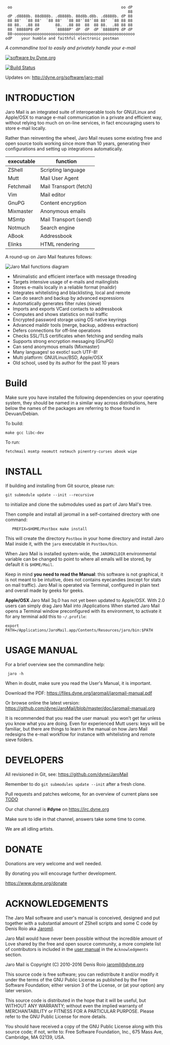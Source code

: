      oo                                                oo dP
                                                          88
     dP .d8888b. 88d888b. .d8888b. 88d8b.d8b. .d8888b. dP 88
     88 88'  `88 88'  `88 88'  `88 88'`88'`88 88'  `88 88 88
     88 88.  .88 88       88.  .88 88  88  88 88.  .88 88 88
     88 `88888P8 dP       `88888P' dP  dP  dP `88888P8 dP dP
     88~ooooooooooooooooooooooooooooooooooooooooooooooooooooo
    odP    your humble and faithful electronic postman

*A commandline tool to easily and privately handle your e-mail*

[![software by Dyne.org](https://www.dyne.org/wp-content/uploads/2015/12/software_by_dyne.png)](http://www.dyne.org)

[![Build Status](https://travis-ci.org/dyne/JaroMail.svg?branch=master)](https://travis-ci.org/dyne/JaroMail)


Updates on: http://dyne.org/software/jaro-mail

# INTRODUCTION

Jaro Mail is an integrated suite of interoperable tools for GNU/Linux
and Apple/OSX to manage e-mail communication in a private and efficient
way, without relying too much on on-line services, in fact encouraging
users to store e-mail locally.

Rather than reinventing the wheel, Jaro Mail reuses some existing free
and open source tools working since more than 10 years, generating
their configurations and setting up integrations automatically.

 executable | function
 ---------- | --------------------
  ZShell    | Scripting language
  Mutt      | Mail User Agent
  Fetchmail | Mail Transport (fetch)
  Vim       | Mail editor
  GnuPG     | Content encryption
  Mixmaster | Anonymous emails
  MSmtp     | Mail Transport (send)
  Notmuch   | Search engine
  ABook     | Addressbook
  Elinks    | HTML rendering

A round-up on Jaro Mail features follows:

![Jaro Mail functions diagram](http://files.dyne.org/jaromail/diagram.png)

* Minimalistic and efficient interface with message threading
* Targets intensive usage of e-mails and mailinglists
* Stores e-mails locally in a reliable format (maildir)
* Integrates whitelisting and blacklisting, local and remote
* Can do search and backup by advanced expressions
* Automatically generates filter rules (sieve)
* Imports and exports VCard contacts to addressbook
* Computes and shows statistics on mail traffic
* Encrypted password storage using OS native keyrings
* Advanced maildir tools (merge, backup, address extraction)
* Defers connections for off-line operations
* Checks SSL/TLS certificates when fetching and sending mails
* Supports strong encryption messaging (GnuPG)
* Can send anonymous emails (Mixmaster)
* Many languages! so exotic! such UTF-8!
* Multi platform: GNU/Linux/BSD, Apple/OSX
* Old school, used by its author for the past 10 years

# Build

Make sure you have installed the following dependencies on your operating system, they should be named in a similar way across distributions, here below the names of the packages are referring to those found in Devuan/Debian.

To build:
```
make gcc libc-dev
```
To run:
```
fetchmail msmtp neomutt notmuch pinentry-curses abook wipe
```

# INSTALL

If building and installing from Git source, please run:
```
git submodule update --init --recursive
```
to initialize and clone the submodules used as part of Jaro Mail's tree.

Then compile and install all jaromail in a self-contained directory with one command:
```
   PREFIX=$HOME/Postbox make install
```

This will create the directory `Postbox` in your home directory and install
Jaro Mail inside it, with the `jaro` executable in `Postbox/bin`.

When Jaro Mail is installed system-wide, the `JAROMAILDIR`
environmental variable can be changed to point to where all emails
will be stored, by default it is `$HOME/Mail`.

Keep in mind **you need to read the Manual**: this software is not
graphical, it is not meant to be intuitive, does not contains
eyecandies (except for stats on mail traffic). Jaro Mail is operated
via Terminal, configured in plain text and overall made by geeks for
geeks.


**Apple/OSX** Jaro Mail 3q.0 has not yet been updated to Apple/OSX. With
  2.0 users can simply drag Jaro Mail into /Applications When started
  Jaro Mail opens a Terminal window preconfigured with its environment,
  to activate it for any terminal add this to `~/.profile`:
```
export PATH=/Applications/JaroMail.app/Contents/Resources/jaro/bin:$PATH
```

# USAGE MANUAL

For a brief overview see the commandline help:
```
 jaro -h
```
When in doubt, make sure you read the User's Manual, it is important.

Download the PDF: https://files.dyne.org/jaromail/jaromail-manual.pdf

Or browse online the latest version:
https://github.com/dyne/JaroMail/blob/master/doc/jaromail-manual.org

It is recommended that you read the user manual: you won’t get far unless you know what you are doing. Even for experienced Mutt users: keys will be familiar, but there are things to learn in the manual on how Jaro Mail redesigns the e-mail workflow for instance with whitelisting and remote sieve folders.

# DEVELOPERS

All revisioned in Git, see: https://github.com/dyne/JaroMail

Remember to do `git submodules update --init` after a fresh clone.

Pull requests and patches welcome, for an overview of current plans
see [TODO](TODO.md)

Our chat channel is **#dyne** on https://irc.dyne.org

Make sure to idle in that channel, answers take some time to come.

We are all idling artists.

# DONATE

Donations are very welcome and well needed.

By donating you will encourage further development.

 https://www.dyne.org/donate

# ACKNOWLEDGEMENTS

The Jaro Mail software and user's manual is conceived, designed and put
together with a substantial amount of ZShell scripts and some C code
by Denis Roio aka [Jaromil](http://jaromil.dyne.org).

Jaro Mail would have never been possible without the incredible amount of Love shared by the free and open source community, a more complete list of contributors is included in the [user manual](https://files.dyne.org/jaromail/jaromail-manual.pdf) in the `Acknowledgments` section.

Jaro Mail is Copyright (C) 2010-2016 Denis Roio <jaromil@dyne.org>

This source code is free software; you can redistribute it and/or
modify it under the terms of the GNU Public License as published by
the Free Software Foundation; either version 3 of the License, or (at
your option) any later version.

This source code is distributed in the hope that it will be useful,
but WITHOUT ANY WARRANTY; without even the implied warranty of
MERCHANTABILITY or FITNESS FOR A PARTICULAR PURPOSE.  Please refer to
the GNU Public License for more details.

You should have received a copy of the GNU Public License along with
this source code; if not, write to: Free Software Foundation, Inc.,
675 Mass Ave, Cambridge, MA 02139, USA.
